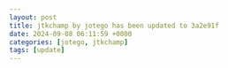 ```yaml
---
layout: post
title: jtkchamp by jotego has been updated to 3a2e91f
date: 2024-09-08 06:11:59 +0000
categories: [jotego, jtkchamp]
tags: [update]
---
```



